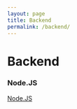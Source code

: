 ```yaml
---
layout: page
title: Backend
permalink: /backend/
---
```


# Backend

### Node.JS

<a href="/server/nodejs/">Node.JS</a>
